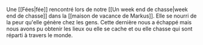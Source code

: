 Une [[Fées|fée]] rencontré lors de notre [[Un week end de chasse|week end de chasse]] dans la [[maison de vacance de Markus]]. Elle se nourri de la peur qu'elle génère chez les gens. Cette dernière nous a échappé mais nous avons pu obtenir les lieux ou elle se cache et ou elle chasse qui sont réparti à travers le monde.